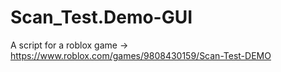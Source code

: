 # Scan_Test.Demo-GUI
A script for a roblox game -> https://www.roblox.com/games/9808430159/Scan-Test-DEMO
